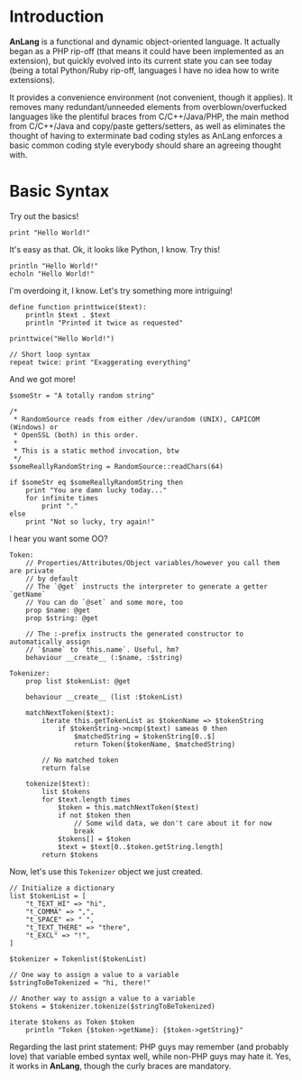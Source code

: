 Introduction
============

**AnLang** is a functional and dynamic object-oriented language. It actually
began as a PHP rip-off (that means it could have been implemented as an
extension), but quickly evolved into its current state you can see today
(being a total Python/Ruby rip-off, languages I have no idea how to write
extensions).

It provides a convenience environment (not convenient, though it applies). It
removes many redundant/unneeded elements from overblown/overfucked languages
like the plentiful braces from C/C++/Java/PHP, the main method from C/C++/Java
and copy/paste getters/setters, as well as eliminates the thought of having to
exterminate bad coding styles as AnLang enforces a basic common coding style
everybody should share an agreeing thought with.

Basic Syntax
============

Try out the basics!

```
print "Hello World!"
```

It's easy as that. Ok, it looks like Python, I know. Try this!

```
println "Hello World!"
echoln "Hello World!"
```

I'm overdoing it, I know. Let's try something more intriguing!

```
define function printtwice($text):
    println $text . $text
    println "Printed it twice as requested"

printtwice("Hello World!")

// Short loop syntax
repeat twice: print "Exaggerating everything"
```

And we got more!

```
$someStr = "A totally random string"

/*
 * RandomSource reads from either /dev/urandom (UNIX), CAPICOM (Windows) or
 * OpenSSL (both) in this order.
 *
 * This is a static method invocation, btw
 */
$someReallyRandomString = RandomSource::readChars(64)

if $someStr eq $someReallyRandomString then
    print "You are damn lucky today..."
    for infinite times
        print "."
else
    print "Not so lucky, try again!"
```

I hear you want some OO?

```
Token:
    // Properties/Attributes/Object variables/however you call them are private
    // by default
    // The `@get` instructs the interpreter to generate a getter `getName`
    // You can do `@set` and some more, too
    prop $name: @get
    prop $string: @get

    // The :-prefix instructs the generated constructor to automatically assign
    // `$name` to `this.name`. Useful, hm?
    behaviour __create__ (:$name, :$string)

Tokenizer:
    prop list $tokenList: @get

    behaviour __create__ (list :$tokenList)

    matchNextToken($text):
        iterate this.getTokenList as $tokenName => $tokenString
            if $tokenString->ncmp($text) sameas 0 then
                $matchedString = $tokenString[0..$]
                return Token($tokenName, $matchedString)

        // No matched token
        return false

    tokenize($text):
        list $tokens
        for $text.length times
            $token = this.matchNextToken($text)
            if not $token then
                // Some wild data, we don't care about it for now
                break
            $tokens[] = $token
            $text = $text[0..$token.getString.length]
        return $tokens
```

Now, let's use this `Tokenizer` object we just created.

```
// Initialize a dictionary
list $tokenList = [
    "t_TEXT_HI" => "hi",
    "t_COMMA" => ",",
    "t_SPACE" => " ",
    "t_TEXT_THERE" => "there",
    "t_EXCL" => "!",
]

$tokenizer = Tokenlist($tokenList)

// One way to assign a value to a variable
$stringToBeTokenized = "hi, there!"

// Another way to assign a value to a variable
$tokens = $tokenizer.tokenize($stringToBeTokenized)

iterate $tokens as Token $token
    println "Token {$token->getName}: {$token->getString}"
```

Regarding the last print statement: PHP guys may remember (and probably love)
that variable embed syntax well, while non-PHP guys may hate it. Yes, it works
in **AnLang**, though the curly braces are mandatory.

